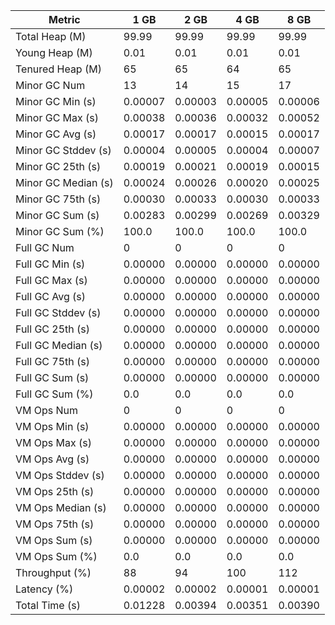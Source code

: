 | Metric | 1 GB | 2 GB | 4 GB | 8 GB |
|------|----|----|----|----|
| Total Heap (M) | 99.99 | 99.99 | 99.99 | 99.99 |
| Young Heap (M) | 0.01 | 0.01 | 0.01 | 0.01 |
| Tenured Heap (M) | 65 | 65 | 64 | 65 |
| Minor GC Num | 13 | 14 | 15 | 17 |
| Minor GC Min (s) | 0.00007 | 0.00003 | 0.00005 | 0.00006 |
| Minor GC Max (s) | 0.00038 | 0.00036 | 0.00032 | 0.00052 |
| Minor GC Avg (s) | 0.00017 | 0.00017 | 0.00015 | 0.00017 |
| Minor GC Stddev (s) | 0.00004 | 0.00005 | 0.00004 | 0.00007 |
| Minor GC 25th (s) | 0.00019 | 0.00021 | 0.00019 | 0.00015 |
| Minor GC Median (s) | 0.00024 | 0.00026 | 0.00020 | 0.00025 |
| Minor GC 75th (s) | 0.00030 | 0.00033 | 0.00030 | 0.00033 |
| Minor GC Sum (s) | 0.00283 | 0.00299 | 0.00269 | 0.00329 |
| Minor GC Sum (%) | 100.0 | 100.0 | 100.0 | 100.0 |
| Full GC Num | 0 | 0 | 0 | 0 |
| Full GC Min (s) | 0.00000 | 0.00000 | 0.00000 | 0.00000 |
| Full GC Max (s) | 0.00000 | 0.00000 | 0.00000 | 0.00000 |
| Full GC Avg (s) | 0.00000 | 0.00000 | 0.00000 | 0.00000 |
| Full GC Stddev (s) | 0.00000 | 0.00000 | 0.00000 | 0.00000 |
| Full GC 25th (s) | 0.00000 | 0.00000 | 0.00000 | 0.00000 |
| Full GC Median (s) | 0.00000 | 0.00000 | 0.00000 | 0.00000 |
| Full GC 75th (s) | 0.00000 | 0.00000 | 0.00000 | 0.00000 |
| Full GC Sum (s) | 0.00000 | 0.00000 | 0.00000 | 0.00000 |
| Full GC Sum (%) | 0.0 | 0.0 | 0.0 | 0.0 |
| VM Ops Num | 0 | 0 | 0 | 0 |
| VM Ops Min (s) | 0.00000 | 0.00000 | 0.00000 | 0.00000 |
| VM Ops Max (s) | 0.00000 | 0.00000 | 0.00000 | 0.00000 |
| VM Ops Avg (s) | 0.00000 | 0.00000 | 0.00000 | 0.00000 |
| VM Ops Stddev (s) | 0.00000 | 0.00000 | 0.00000 | 0.00000 |
| VM Ops 25th (s) | 0.00000 | 0.00000 | 0.00000 | 0.00000 |
| VM Ops Median (s) | 0.00000 | 0.00000 | 0.00000 | 0.00000 |
| VM Ops 75th (s) | 0.00000 | 0.00000 | 0.00000 | 0.00000 |
| VM Ops Sum (s) | 0.00000 | 0.00000 | 0.00000 | 0.00000 |
| VM Ops Sum (%) | 0.0 | 0.0 | 0.0 | 0.0 |
| Throughput (%) | 88 | 94 | 100 | 112 |
| Latency (%) | 0.00002 | 0.00002 | 0.00001 | 0.00001 |
| Total Time (s) | 0.01228 | 0.00394 | 0.00351 | 0.00390 |
